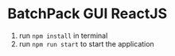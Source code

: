# BatchPack GUI ReactJS

1.  run `npm install` in terminal
2.  run `npm run start` to start the application
